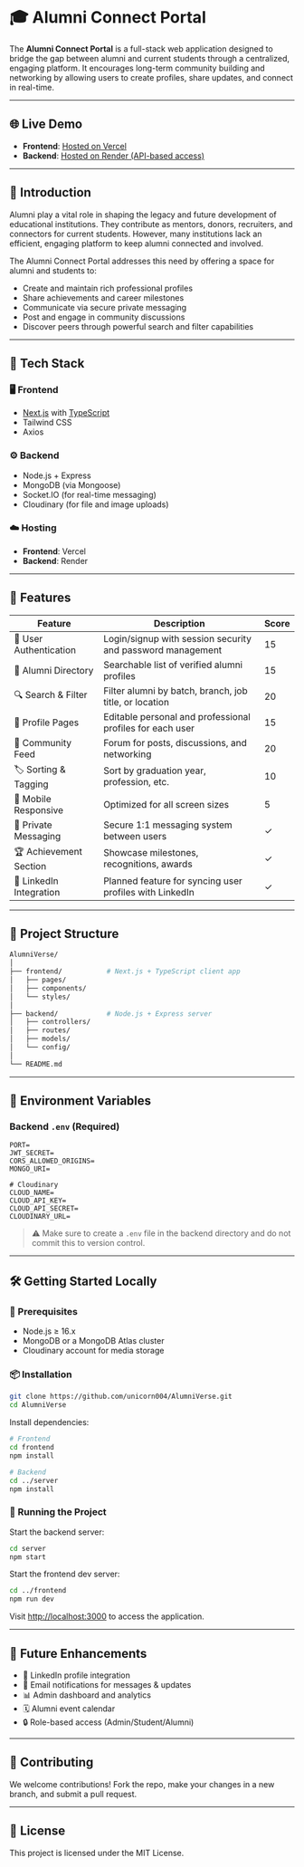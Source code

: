 
# 🎓 Alumni Connect Portal

The **Alumni Connect Portal** is a full-stack web application designed to bridge the gap between alumni and current students through a centralized, engaging platform. It encourages long-term community building and networking by allowing users to create profiles, share updates, and connect in real-time.

---

## 🌐 Live Demo

- **Frontend**: [Hosted on Vercel](https://alumni-verse-two.vercel.app/)
- **Backend**: [Hosted on Render (API-based access)](https://alumniverse.onrender.com)

---

## 🧠 Introduction

Alumni play a vital role in shaping the legacy and future development of educational institutions. They contribute as mentors, donors, recruiters, and connectors for current students. However, many institutions lack an efficient, engaging platform to keep alumni connected and involved.

The Alumni Connect Portal addresses this need by offering a space for alumni and students to:
- Create and maintain rich professional profiles
- Share achievements and career milestones
- Communicate via secure private messaging
- Post and engage in community discussions
- Discover peers through powerful search and filter capabilities

---

## 🧰 Tech Stack

### 🖥️ Frontend
- [Next.js](https://nextjs.org/) with [TypeScript](https://www.typescriptlang.org/)
- Tailwind CSS
- Axios

### ⚙️ Backend
- Node.js + Express
- MongoDB (via Mongoose)
- Socket.IO (for real-time messaging)
- Cloudinary (for file and image uploads)

### ☁️ Hosting
- **Frontend**: Vercel
- **Backend**: Render

---

## 🚀 Features

| Feature | Description | Score |
|--------|-------------|-------|
| 🔐 User Authentication | Login/signup with session security and password management | 15 |
| 📇 Alumni Directory | Searchable list of verified alumni profiles | 15 |
| 🔍 Search & Filter | Filter alumni by batch, branch, job title, or location | 20 |
| 👤 Profile Pages | Editable personal and professional profiles for each user | 15 |
| 📝 Community Feed | Forum for posts, discussions, and networking | 20 |
| 🏷️ Sorting & Tagging | Sort by graduation year, profession, etc. | 10 |
| 📱 Mobile Responsive | Optimized for all screen sizes | 5 |
| 💬 Private Messaging | Secure 1:1 messaging system between users | ✓ |
| 🏆 Achievement Section | Showcase milestones, recognitions, awards | ✓ |
| 🔗 LinkedIn Integration | Planned feature for syncing user profiles with LinkedIn | ✓ |

---

## 📁 Project Structure

```bash
AlumniVerse/
│
├── frontend/           # Next.js + TypeScript client app
│   ├── pages/
│   ├── components/
│   └── styles/
│
├── backend/            # Node.js + Express server
│   ├── controllers/
│   ├── routes/
│   ├── models/
│   └── config/
│
└── README.md
```

---

## 🔐 Environment Variables

### Backend `.env` (Required)
```
PORT=
JWT_SECRET=
CORS_ALLOWED_ORIGINS=
MONGO_URI=

# Cloudinary
CLOUD_NAME=
CLOUD_API_KEY=
CLOUD_API_SECRET=
CLOUDINARY_URL=
```

> ⚠️ Make sure to create a `.env` file in the backend directory and do not commit this to version control.

---

## 🛠️ Getting Started Locally

### 🧪 Prerequisites
- Node.js ≥ 16.x
- MongoDB or a MongoDB Atlas cluster
- Cloudinary account for media storage

### 📦 Installation

```bash
git clone https://github.com/unicorn004/AlumniVerse.git
cd AlumniVerse
```

Install dependencies:
```bash
# Frontend
cd frontend
npm install

# Backend
cd ../server
npm install
```

### 🏃 Running the Project

Start the backend server:
```bash
cd server
npm start
```

Start the frontend dev server:
```bash
cd ../frontend
npm run dev
```

Visit [http://localhost:3000](http://localhost:3000) to access the application.

---

## 📌 Future Enhancements

- 🔗 LinkedIn profile integration
- 📧 Email notifications for messages & updates
- 📊 Admin dashboard and analytics
- 🗓️ Alumni event calendar
- 🔒 Role-based access (Admin/Student/Alumni)

---

## 🤝 Contributing

We welcome contributions! Fork the repo, make your changes in a new branch, and submit a pull request.

---

## 📄 License

This project is licensed under the MIT License.
